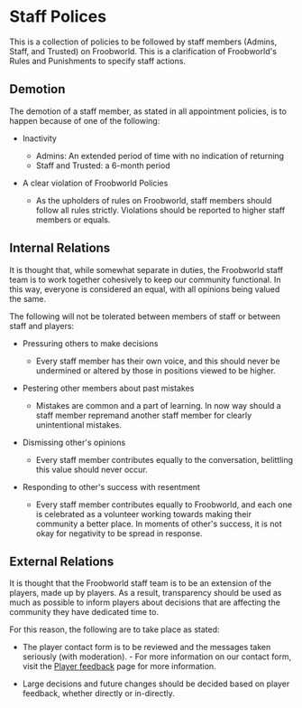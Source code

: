 # Staff Polices

This is a collection of policies to be followed by staff members (Admins, Staff, and Trusted) on Froobworld. This is a clarification of Froobworld's Rules and Punishments to specify staff actions.

## Demotion

The demotion of a staff member, as stated in all appointment policies, is to happen because of one of the following:

+ Inactivity
   - Admins: An extended period of time with no indication of returning
   - Staff and Trusted: a 6-month period

+ A clear violation of Froobworld Policies
   - As the upholders of rules on Froobworld, staff members should follow all rules strictly. Violations should be reported to higher staff members or equals.

## Internal Relations

It is thought that, while somewhat separate in duties, the Froobworld staff team is to work together cohesively to keep our community functional. In this way, everyone is considered an equal, with all opinions being valued the same.

The following will not be tolerated between members of staff or between staff and players:

+ Pressuring others to make decisions
    - Every staff member has their own voice, and this should never be undermined or altered by those in positions viewed to be higher.

+ Pestering other members about past mistakes
    - Mistakes are common and a part of learning. In now way should a staff member repremand another staff member for clearly unintentional mistakes.

+ Dismissing other's opinions
    - Every staff member contributes equally to the conversation, belittling this value should never occur.

+ Responding to other's success with resentment
    - Every staff member contributes equally to Froobworld, and each one is celebrated as a volunteer working towards making their community a better place. In moments of other's success, it is not okay for negativity to be spread in response.

## External Relations

It is thought that the Froobworld staff team is to be an extension of the players, made up by players. As a result, transparency should be used as much as possible to inform players about decisions that are affecting the community they have dedicated time to.

For this reason, the following are to take place as stated: 

+ The player contact form is to be reviewed and the messages taken seriously (with moderation).
      - For more information on our contact form, visit the [Player feedback](rules-and-punishments\player-feedback.md) page for more information.

+ Large decisions and future changes should be decided based on player feedback, whether directly or in-directly.
